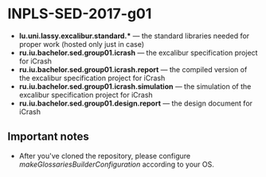 # INPLS-SED-2017-g01
* __lu.uni.lassy.excalibur.standard.*__ — the standard libraries needed for proper work (hosted only just in case)
* __ru.iu.bachelor.sed.group01.icrash__ — the excalibur specification project for iCrash
* __ru.iu.bachelor.sed.group01.icrash.report__ — the compiled version of the excalibur specification project for iCrash
* __ru.iu.bachelor.sed.group01.icrash.simulation__ — the simulation of the excalibur specification project for iCrash
* __ru.iu.bachelor.sed.group01.design.report__ — the design document for iCrash

## Important notes
- After you've cloned the repository, please configure _makeGlossariesBuilderConfiguration_ according to your OS.
